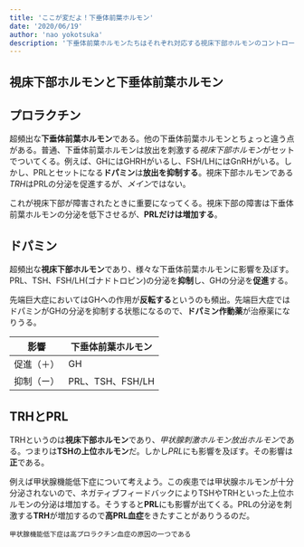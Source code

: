 ```yaml
---
title: 'ここが変だよ！下垂体前葉ホルモン'
date: '2020/06/19'
author: 'nao yokotsuka'
description: '下垂体前葉ホルモンたちはそれぞれ対応する視床下部ホルモンのコントロール下にあります。しかしその対応関係は一対一とは限らず、複数のホルモンとの関係を持つこともあるます。ドパミンなどは頻出ですからしっかり覚えましょう'
---
```


## 視床下部ホルモンと下垂体前葉ホルモン

## プロラクチン

超頻出な**下垂体前葉ホルモン**である。他の下垂体前葉ホルモンとちょっと違う点がある。普通、下垂体前葉ホルモンは放出を刺激する*視床下部ホルモン*がセットでついてくる。例えば、GHにはGHRHがいるし、FSH/LHにはGnRHがいる。しかし、PRLとセットになる**ドパミン**は**放出を抑制する**。視床下部ホルモンである*TRH*はPRLの分泌を促進するが、*メイン*ではない。

これが視床下部が障害されたときに重要になってくる。視床下部の障害は下垂体前葉ホルモンの分泌を低下させるが、**PRLだけは増加する**。

## ドパミン

超頻出な**視床下部ホルモン**であり、様々な下垂体前葉ホルモンに影響を及ぼす。PRL、TSH、FSH/LH(ゴナドトロピン)の分泌を**抑制**し、GHの分泌を**促進**する。

先端巨大症においてはGHへの作用が**反転する**というのも頻出。先端巨大症ではドパミンがGHの分泌を抑制する状態になるので、**ドパミン作動薬**が治療薬になりうる。

| 影響       | 下垂体前葉ホルモン |
| ---------- | ------------------ |
| 促進（＋） | GH                 |
| 抑制（ー） | PRL、TSH、FSH/LH   |

## TRHとPRL

TRHというのは**視床下部ホルモン**であり、*甲状腺刺激ホルモン放出ホルモン*である。つまりは**TSHの上位ホルモン**だ。しかし*PRL*にも影響を及ぼす。その影響は**正**である。

例えば甲状腺機能低下症について考えよう。この疾患では甲状腺ホルモンが十分分泌されないので、ネガティブフィードバックによりTSHやTRHといった上位ホルモンの分泌は増加する。そうすると**PRL**にも影響が出てくる。PRLの分泌を刺激する**TRH**が増加するので**高PRL血症**をきたすことがありうるのだ。

```
甲状腺機能低下症は高プロラクチン血症の原因の一つである
```

